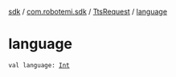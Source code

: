[sdk](../../index.md) / [com.robotemi.sdk](../index.md) / [TtsRequest](index.md) / [language](./language.md)

# language

`val language: `[`Int`](https://kotlinlang.org/api/latest/jvm/stdlib/kotlin/-int/index.html)